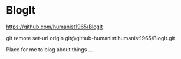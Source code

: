 # BlogIt

https://github.com/humanist1965/BlogIt

git remote set-url origin git@github-humanist:humanist1965/BlogIt.git 

Place for me  to blog about things ...